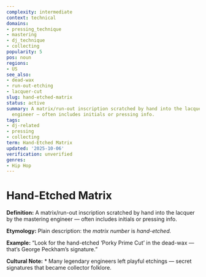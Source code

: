 ```yaml
---
complexity: intermediate
context: technical
domains:
- pressing_technique
- mastering
- dj_technique
- collecting
popularity: 5
pos: noun
regions:
- US
see_also:
- dead-wax
- run-out-etching
- lacquer-cut
slug: hand-etched-matrix
status: active
summary: A matrix/run-out inscription scratched by hand into the lacquer by the mastering
  engineer — often includes initials or pressing info.
tags:
- dj-related
- pressing
- collecting
term: Hand-Etched Matrix
updated: '2025-10-06'
verification: unverified
genres:
- Hip Hop
---
```


# Hand-Etched Matrix

**Definition:** A matrix/run-out inscription scratched by hand into the lacquer by the mastering engineer — often includes initials or pressing info.

**Etymology:** Plain description: the *matrix number* is *hand-etched.*

**Example:** “Look for the hand-etched ‘Porky Prime Cut’ in the dead-wax — that’s George Peckham’s signature.”

**Cultural Note:** * Many legendary engineers left playful etchings — secret signatures that became collector folklore.

